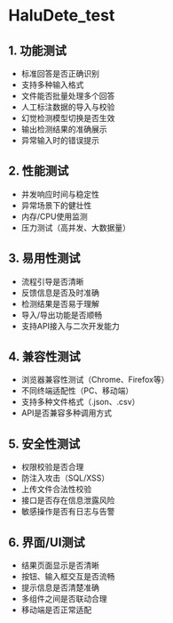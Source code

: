 # HaluDete_test

## 1. 功能测试
- 标准回答是否正确识别
- 支持多种输入格式
- 文件能否批量处理多个回答
- 人工标注数据的导入与校验
- 幻觉检测模型切换是否生效
- 输出检测结果的准确展示
- 异常输入时的错误提示

## 2. 性能测试
- 并发响应时间与稳定性
- 异常场景下的健壮性
- 内存/CPU使用监测
- 压力测试（高并发、大数据量）

## 3. 易用性测试
- 流程引导是否清晰
- 反馈信息是否及时准确
- 检测结果是否易于理解
- 导入/导出功能是否顺畅
- 支持API接入与二次开发能力

## 4. 兼容性测试
- 浏览器兼容性测试（Chrome、Firefox等）
- 不同终端适配性（PC、移动端）
- 支持多种文件格式（.json、.csv）
- API是否兼容多种调用方式

## 5. 安全性测试
- 权限校验是否合理
- 防注入攻击（SQL/XSS）
- 上传文件合法性校验
- 接口是否存在信息泄露风险
- 敏感操作是否有日志与告警

## 6. 界面/UI测试
- 结果页面显示是否清晰
- 按钮、输入框交互是否流畅
- 提示信息是否清楚准确
- 多组件之间是否联动合理
- 移动端是否正常适配
